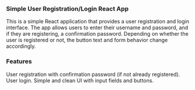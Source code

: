 ### Simple User Registration/Login React App
This is a simple React application that provides a user registration and login interface. The app allows users to enter their username and password, and if they are 
registering, a confirmation password. Depending on whether the user is registered or not, the button text and form behavior change accordingly.



### Features
User registration with confirmation password (if not already registered).
User login.
Simple and clean UI with input fields and buttons.
